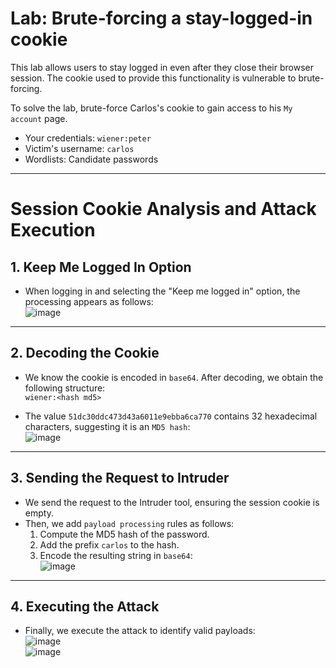 # Lab: Brute-forcing a stay-logged-in cookie

This lab allows users to stay logged in even after they close their browser session. The cookie used to provide this functionality is vulnerable to brute-forcing.

To solve the lab, brute-force Carlos's cookie to gain access to his `My account` page.

- Your credentials: `wiener:peter`
- Victim's username: `carlos`
- Wordlists: Candidate passwords
---

# Session Cookie Analysis and Attack Execution

## 1. Keep Me Logged In Option
- When logging in and selecting the "Keep me logged in" option, the processing appears as follows:  
  ![image](https://github.com/user-attachments/assets/26704adc-199f-4482-86e1-a621abeb964f)

---

## 2. Decoding the Cookie
- We know the cookie is encoded in `base64`. After decoding, we obtain the following structure:  
  `wiener:<hash md5>`  

- The value `51dc30ddc473d43a6011e9ebba6ca770` contains 32 hexadecimal characters, suggesting it is an `MD5 hash`:  
  ![image](https://github.com/user-attachments/assets/9062361d-8f9b-4183-8b59-c7c0fb02bbe8)

---

## 3. Sending the Request to Intruder
- We send the request to the Intruder tool, ensuring the session cookie is empty.  
- Then, we add `payload processing` rules as follows:
  1. Compute the MD5 hash of the password.
  2. Add the prefix `carlos` to the hash.
  3. Encode the resulting string in `base64`:  
  ![image](https://github.com/user-attachments/assets/3327d4f6-8126-46ce-afb7-ad0fbd66084a)

---

## 4. Executing the Attack
- Finally, we execute the attack to identify valid payloads:  
  ![image](https://github.com/user-attachments/assets/4b9e1439-eab0-4804-9174-5920037396d3)  
  ![image](https://github.com/user-attachments/assets/417e5ff9-b40f-4f22-956c-a227a9c08275)




